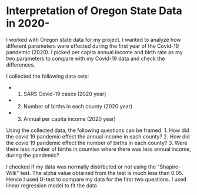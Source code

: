 # Interpretation of Oregon State Data in 2020-
I worked with Oregon state data for my project. I wanted to analyze how different parameters were effected during the first year of the Covid-19 pandemic (2020). I picked per capita annual income and birth rate as my two parameters to compare with my Covid-19 data and check the differences. 

I collected the following data sets:
* 1. SARS Covid-19 cases (2020 year)
* 2. Number of births in each county (2020 year)
* 3. Annual per capita income (2020 year)

Using the collected data, the following questions can be framed:
    1. How did the covid 19 pandemic effect the annual income in each county?
    2. How did the covid 19 pandemic effect the number of births in each county?
    3. Were there less number of births in counties where there was less annual income, during the pandemic?

I checked if my data was normally distributed or not using the "Shapiro-Wilk" test. The alpha value obtained from the test is much less than 0.05. Hence I used U-test to compare my data for the first two questions. I used linear regression model to fit the data 
